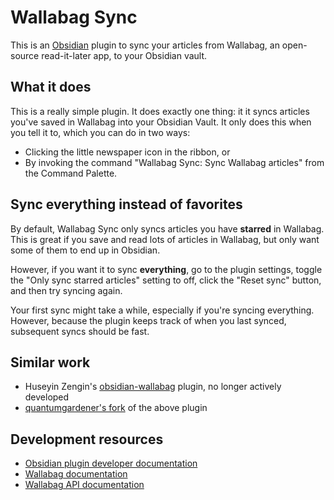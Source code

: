 # Wallabag Sync

This is an [Obsidian](https://obsidian.md) plugin to sync your articles from Wallabag, an open-source read-it-later app, to your Obsidian vault.

## What it does

This is a really simple plugin. It does exactly one thing: it it syncs articles you've saved in Wallabag into your Obsidian Vault. It only does this when you tell it to, which you can do in two ways:

- Clicking the little newspaper icon in the ribbon, or
- By invoking the command "Wallabag Sync: Sync Wallabag articles" from the Command Palette.

## Sync everything instead of favorites

By default, Wallabag Sync only syncs articles you have **starred** in Wallabag. This is great if you save and read lots of articles in Wallabag, but only want some of them to end up in Obsidian.

However, if you want it to sync **everything**, go to the plugin settings, toggle the "Only sync starred articles" setting to off, click the "Reset sync" button, and then try syncing again.

Your first sync might take a while, especially if you're syncing everything. However, because the plugin keeps track of when you last synced, subsequent syncs should be fast.

## Similar work

- Huseyin Zengin's [obsidian-wallabag](https://github.com/huseyz/obsidian-wallabag/) plugin, no longer actively developed
- [quantumgardener's fork](https://github.com/quantumgardener/obsidian-wallabag) of the above plugin

## Development resources

- [Obsidian plugin developer documentation](https://docs.obsidian.md/Plugins/Getting+started/Build+a+plugin)
- [Wallabag documentation](https://doc.wallabag.org/)
- [Wallabag API documentation](https://app.wallabag.it/api/doc/)
